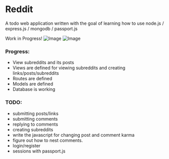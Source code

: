 # Reddit
A todo web application written with the goal of learning how to use node.js / express.js / mongodb / passport.js

Work in Progress!
![Image](https://i.imgur.com/nmUsIg7.png)
![Image](https://i.imgur.com/Zx8yHA0.png)

### Progress:
* View subreddits and its posts
* Views are defined for viewing subreddits and creating links/posts/subreddits
* Routes are defined
* Models are defined
* Database is working

### TODO:
* submitting posts/links
* submitting comments
* replying to comments
* creating subreddits
* write the javascript for changing post and comment karma
* figure out how to nest comments.
* login/register
* sessions with passport.js